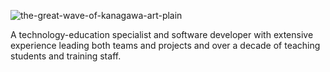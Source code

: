 
![the-great-wave-of-kanagawa-art-plain](https://github.com/David-L-R/David-L-R/assets/31222514/8a6cec83-4258-4c12-87d5-4a1b218a892a)


A technology-education specialist and software developer with extensive experience leading both teams and projects and over a decade of teaching students and training staff.
